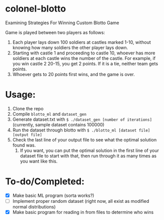 # colonel-blotto
Examining Strategies For Winning Custom Blotto Game


Game is played between two players as follows:
1. Each player lays down 100 soldiers at castles marked 1-10, without knowing how many soldiers the other player lays down.
2. Starting with castle 1 and proceeding to castle 10, whoever has more soldiers at each castle wins the number of the castle. For example, if you win castle 2 20-15, you get 2 points. If it is a tie, neither team gets points.
3. Whoever gets to 20 points first wins, and the game is over.

# Usage:
1. Clone the repo
2. Compile `blotto_ml` and `dataset_gen`
3. Generate dataset.txt with `$ ./dataset_gen [number of iterations]` (currently, sample dataset contains 100000)
4. Run the dataset through blotto with `$ ./blotto_ml [dataset file] [output file]`
5. Check the last line of your output file to see what the optimal solution found was.
    1. If you want, you can put the optimal solution in the first line of your dataset file to start with that, then run through it as many times as you want like this.

# To-do/Completed:
- [x] Make basic ML program (sorta works?)
- [ ] Implement proper random dataset (right now, all exist as modified normal distributions)
- [x] Make basic program for reading in from files to determine who wins